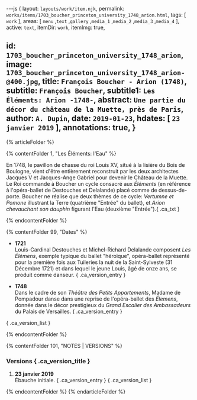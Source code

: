 ---js
{
  layout:    `layouts/work/item.njk`,
  permalink: `works/items/1703_boucher_princeton_university_1748_arion.html`,
  tags:      [ `work` ],
  areas:     [ `menu` ,`text` ,`gallery` ,`media_1` ,`media_2` ,`media_3` ,`media_4` ],
  active:    `text`,
  itemDir:   `work`,
  itemImg:   true,
  
  id:        `1703_boucher_princeton_university_1748_arion`,
  image:     `1703_boucher_princeton_university_1748_arion-@400.jpg`,
  title:     `François Boucher - Arion (1748)`,
  subtitle:  `François Boucher`,
  subtitle1: `Les Éléments: Arion -1748-`,
  abstract:  `Une partie du décor du château de la Muette, près de Paris`,
  author:    `A. Dupin`,
  date:      `2019-01-23`,
  hdates:    [ `23 janvier 2019` ],
  annotations:  true,
}
---

[comment]: # (======== Article ========)

{% articleFolder %}

{% contentFolder 1, "Les Éléments: l'Eau" %}

En 1748, le pavillon de chasse du roi Louis XV, situé à la lisière du Bois de Boulogne, vient d'être entièrement reconstruit par les deux architectes Jacques V et Jacques-Ange Gabriel pour devenir le Château de la Muette. Le Roi commande à Boucher un cycle consacré aux _Éléments_ (en référence à l'opéra-ballet de Destouches et Delalande) placé comme de dessus-de-porte. Boucher ne réalise que deux thèmes de ce cycle: _Vertumne et Pomone_ illustrant la Terre (quatrième "Entrée" du ballet), et _Arion chevauchant son dauphin_ figurant l'Eau (deuxième "Entrée").{ .ca_txt }

{% endcontentFolder %}

{% contentFolder 99, "Dates" %}

+ **1721**  
  Louis-Cardinal Destouches et Michel-Richard Delalande composent _Les Élémens_, exemple typique du ballet "héroïque", opéra-ballet représenté pour la première fois aux Tuileries la nuit de la Saint-Sylveste (31 Décembre 1721) et dans lequel le jeune Louis, âgé de onze ans, se produit comme danseur.  { .ca_version_entry }

+ **1748**  
  Dans le cadre de son _Théâtre des Petits Appartements_, Madame de Pompadour danse dans une reprise de l'opéra-ballet des _Élemens_, donnée dans le décor prestigieux du _Grand Escalier des Ambassadeurs_ du Palais de Versailles.  { .ca_version_entry }

{ .ca_version_list }

{% endcontentFolder %}

[comment]: # (======== Footnotes ========)

{% contentFolder 101, "NOTES | VERSIONS" %}

[comment]: # (======== Historique ========)

### Versions { .ca_version_title }

1. **23 janvier 2019**  
  Ébauche initiale. { .ca_version_entry }
{ .ca_version_list }

{% endcontentFolder %}
{% endarticleFolder %}
